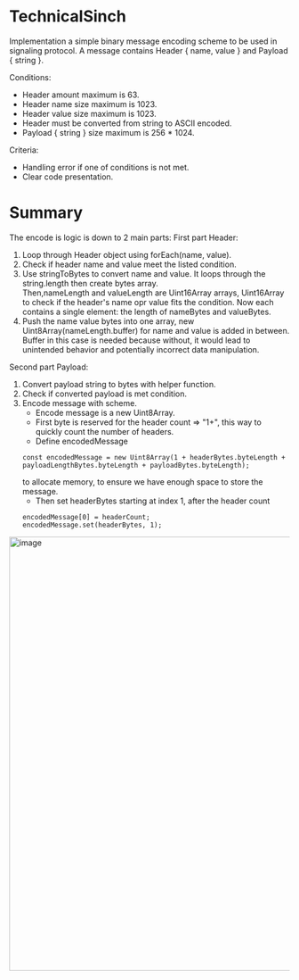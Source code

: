# TechnicalSinch

Implementation a simple binary message encoding scheme to be used in signaling protocol.
A message contains Header { name, value } and Payload { string }. 

Conditions: 
- Header amount maximum is 63.
- Header name size maximum is 1023.
- Header value size maximum is 1023.
- Header must be converted from string to ASCII encoded.
- Payload { string } size maximum is 256 * 1024.

Criteria:
- Handling error if one of conditions is not met.
- Clear code presentation.

# Summary
The encode is logic is down to 2 main parts:
First part Header: 
1. Loop through Header object using forEach(name, value).
2. Check if header name and value meet the listed condition.
3. Use stringToBytes to convert name and value. It loops through the string.length then create bytes array.  
Then,nameLength and valueLength are Uint16Array arrays, Uint16Array to check if the header's name opr value fits the condition. Now each contains a single element: the length of nameBytes and valueBytes.
4. Push the name value bytes into one array, new Uint8Array(nameLength.buffer) for name and value is added in between.
Buffer in this case is needed because without, it would lead to unintended behavior and potentially incorrect data manipulation.

Second part Payload:
1. Convert payload string to bytes with helper function.
2. Check if converted payload is met condition.
3. Encode message with scheme.
   - Encode message is a new Uint8Array.
   - First byte is reserved for the header count => "1+", this way to quickly count the number of headers.
   - Define encodedMessage
    ```
    const encodedMessage = new Uint8Array(1 + headerBytes.byteLength + payloadLengthBytes.byteLength + payloadBytes.byteLength);
    ```
    to allocate memory, to ensure we have enough space to store the message.
   - Then set headerBytes starting at index 1, after the header count
    ```
    encodedMessage[0] = headerCount;
    encodedMessage.set(headerBytes, 1);
    ```    


<img width="778" alt="image" src="https://github.com/ValoQuang/technicalSince/assets/45687913/593cd771-8f2f-4045-b4eb-ed106a59faa5">

